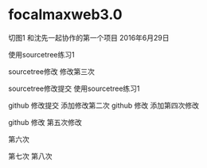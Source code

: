# focalmaxweb3.0
切图1
和沈先一起协作的第一个项目
2016年6月29日


使用sourcetree练习1

sourcetree修改  修改第三次

sourcetree修改提交  使用sourcetree练习1

github 修改提交  添加修改第二次
github 修改      添加第四次修改


github 修改  第五次修改



第六次

第七次
第八次

